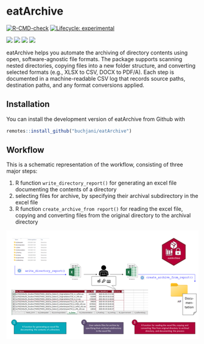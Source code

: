 
<!-- README.md is generated from README.Rmd. Please edit that file -->

# eatArchive

<!-- badges: start -->

[![R-CMD-check](https://github.com/buchjani/eatArchive/actions/workflows/R-CMD-check.yaml/badge.svg)](https://github.com/buchjani/eatArchive/actions/workflows/R-CMD-check.yaml)
[![Lifecycle:
experimental](https://img.shields.io/badge/lifecycle-experimental-orange.svg)](https://lifecycle.r-lib.org/articles/stages.html#experimental)
<!-- [![Project Status: Active - The project has reached a stable, usable state and is being actively developed.](https://www.repostatus.org/badges/latest/active.svg)](https://www.repostatus.org/#active) -->
[![](https://img.shields.io/github/last-commit/buchjani/eatArchive.svg)](https://github.com/buchjani/eatArchive/commits/master)
[![](https://img.shields.io/github/languages/code-size/buchjani/eatArchive.svg)](https://github.com/buchjani/eatArchive)
[![](https://img.shields.io/badge/latest%20addition-IQB%20Methods%20eat--family-maroon.svg)](https://iqb-research.github.io/IQB-Methods/)
[![](https://img.shields.io/badge/author%20experience-1st%20R%20package-green.svg)](https://www.iqb.hu-berlin.de/institut/staff/?pg=c163)
<!-- [![](http://cranlogs.r-pkg.org/badges/grand-total/eatArchive?color=green)](https://cran.r-project.org/package=eatArchive) -->
<!-- badges: end -->

eatArchive helps you automate the archiving of directory contents using
open, software-agnostic file formats. The package supports scanning
nested directories, copying files into a new folder structure, and
converting selected formats (e.g., XLSX to CSV, DOCX to PDF/A). Each
step is documented in a machine-readable CSV log that records source
paths, destination paths, and any format conversions applied.

## Installation

You can install the development version of eatArchive from Github with

``` r
remotes::install_github("buchjani/eatArchive")
```

## Workflow

This is a schematic representation of the workflow, consisting of three
major steps:

1.  R function `write_directory_report()` for generating an excel file
    documenting the contents of a directory  
2.  selecting files for archive, by specifying their archival
    subdirectory in the excel file
3.  R function `create_archive_from report()` for reading the excel
    file, copying and converting files from the original directory to
    the archival directory

<img src="./man/figures/README-workflow.png" id="id" class="class"
width="900" />

